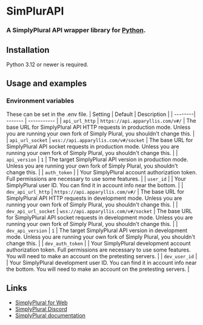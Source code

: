 # SimPlurAPI
### A SimplyPlural API wrapper library for [Python](https://www.python.org/).

## Installation
Python 3.12 or newer is required.

## Usage and examples

### Environment variables
These can be set in the .env file.
| Setting | Default | Description |
| --------| ------- | ----------- |
| `api_url_http` | `https://api.apparyllis.com/v#/` | The base URL for SimplyPlural API HTTP requests in production mode. Unless you are running your own fork of Simply Plural, you shouldn't change this. |
| `api_url_socket` | `wss://api.apparyllis.com/v#/socket` | The base URL for SimplyPlural API socket requests in production mode. Unless you are running your own fork of Simply Plural, you shouldn't change this. |
| `api_version` | `1` | The target SimplyPlural API version in production mode. Unless you are running your own fork of Simply Plural, you shouldn't change this.  |
| `auth_token` |  | Your SimplyPlural account authorization token. Full permissions are necessary to use some features. |
| `user_id` |  | Your SimplyPlural user ID. You can find it in account info near the bottom. |
| `dev_api_url_http` | `https://api.apparyllis.com/v#/` | The base URL for SimplyPlural API HTTP requests in development mode. Unless you are running your own fork of Simply Plural, you shouldn't change this. |
| `dev_api_url_socket` | `wss://api.apparyllis.com/v#/socket` | The base URL for SimplyPlural API socket requests in development mode. Unless you are running your own fork of Simply Plural, you shouldn't change this. |
| `dev_api_version` | `1` | The target SimplyPlural API version in development mode. Unless you are running your own fork of Simply Plural, you shouldn't change this.  |
| `dev_auth_token` |  | Your SimplyPlural development account authorization token. Full permissions are necessary to use some features. You will need to make an account on the pretesting servers. |
| `dev_user_id` |  | Your SimplyPlural development user ID. You can find it in account info near the bottom. You will need to make an account on the pretesting servers. |

## Links
- [SimplyPlural for Web](https://app.apparyllis.com)
- [SimplyPlural Discord](https://discord.com/invite/F7r4jZgENB)
- [SimplyPlural documentation](https://docs.apparyllis.com/docs/intro)
